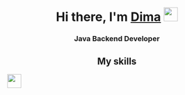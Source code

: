 <h1 align="center">Hi there, I'm <a href="#" target="_blank">Dima</a> 
<img src="https://github.com/blackcater/blackcater/raw/main/images/Hi.gif" height="32"/></h1>
<h3 align="center">Java Backend Developer</h3>
<h2 align="center">My skills</h2>

<img src = "https://user-images.githubusercontent.com/81825828/224800506-3c82c4bd-79d3-4cd1-8ed6-e79dab8b08fe.svg" height = 32/>
